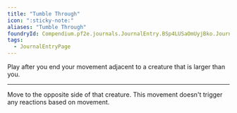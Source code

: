 ```yaml
---
title: "Tumble Through"
icon: ":sticky-note:"
aliases: "Tumble Through"
foundryId: Compendium.pf2e.journals.JournalEntry.BSp4LUSaOmUyjBko.JournalEntryPage.Gu6CHAPMigpV9awj
tags:
  - JournalEntryPage
---
```

Play after you end your movement adjacent to a creature that is larger than you.

* * *

Move to the opposite side of that creature. This movement doesn't trigger any reactions based on movement.